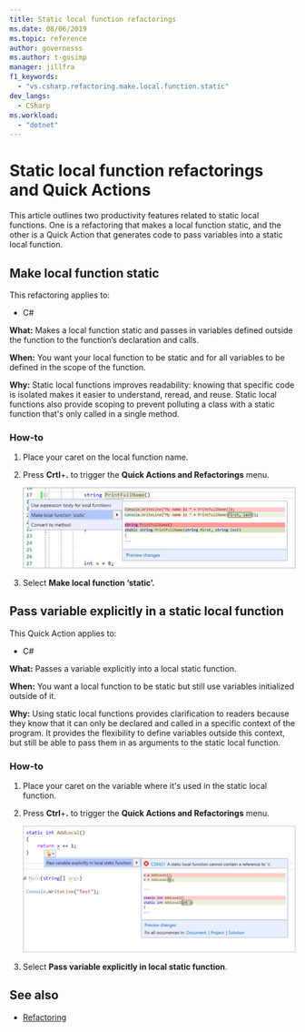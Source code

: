 ```yaml
---
title: Static local function refactorings
ms.date: 08/06/2019
ms.topic: reference
author: governesss
ms.author: t-gosimp
manager: jillfra
f1_keywords:
  - "vs.csharp.refactoring.make.local.function.static"
dev_langs:
  - CSharp
ms.workload:
  - "dotnet"
---
```


# Static local function refactorings and Quick Actions

This article outlines two productivity features related  to static local functions. One is a refactoring that makes a local function static, and the other is a Quick Action that generates code to pass variables into a static local function.


## Make local function static

This refactoring applies to:

- C#

**What:** Makes a local function static and passes in variables defined outside the function to the function’s declaration and calls.   

**When:** You want your local function to be static and for all variables to be defined in the scope of the function. 

**Why:** Static local functions improves readability: knowing that specific code is isolated makes it easier to understand, reread, and reuse. Static local functions also provide scoping to prevent polluting a class with a static function that's only called in a single method.  

### How-to

1. Place your caret on the local function name. 


2. Press **Crtl**+**.** to trigger the **Quick Actions and Refactorings** menu. 


    ![Make local function static](media/make-local-function-static.png)

3. Select **Make local function ‘static’.** 


## Pass variable explicitly in a static local function

This Quick Action applies to:

- C#

**What:** Passes a variable explicitly into a local static function.  

**When:** You want a local function to be static but still use variables initialized outside of it. 

**Why:** Using static local functions provides clarification to readers because they know that it can only be declared and called in a specific context of the program. It provides the flexibility to define variables outside this context, but still be able to pass them in as arguments to the static local function.  

### How-to

1. Place your caret on the variable where it's used in the static local function.


2. Press **Ctrl**+**.** to trigger the **Quick Actions and Refactorings** menu. 

    ![Pass variable explicitly in static local function](media/pass-variable-explicitly-static-local-function.png)

3. Select **Pass variable explicitly in local static function**. 

  



## See also

- [Refactoring](../refactoring-in-visual-studio.md)
